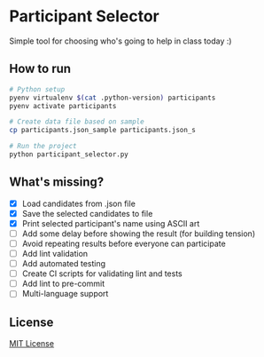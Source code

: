 # Participant Selector

Simple tool for choosing who's going to help in class today :)

## How to run

```bash
# Python setup
pyenv virtualenv $(cat .python-version) participants
pyenv activate participants

# Create data file based on sample
cp participants.json_sample participants.json_s

# Run the project
python participant_selector.py

```

## What's missing?

- [x] Load candidates from .json file
- [x] Save the selected candidates to file
- [x] Print selected participant's name using ASCII art
- [ ] Add some delay before showing the result (for building tension)
- [ ] Avoid repeating results before everyone can participate
- [ ] Add lint validation
- [ ] Add automated testing
- [ ] Create CI scripts for validating lint and tests
- [ ] Add lint to pre-commit
- [ ] Multi-language support

## License

[MIT License](LICENSE)


